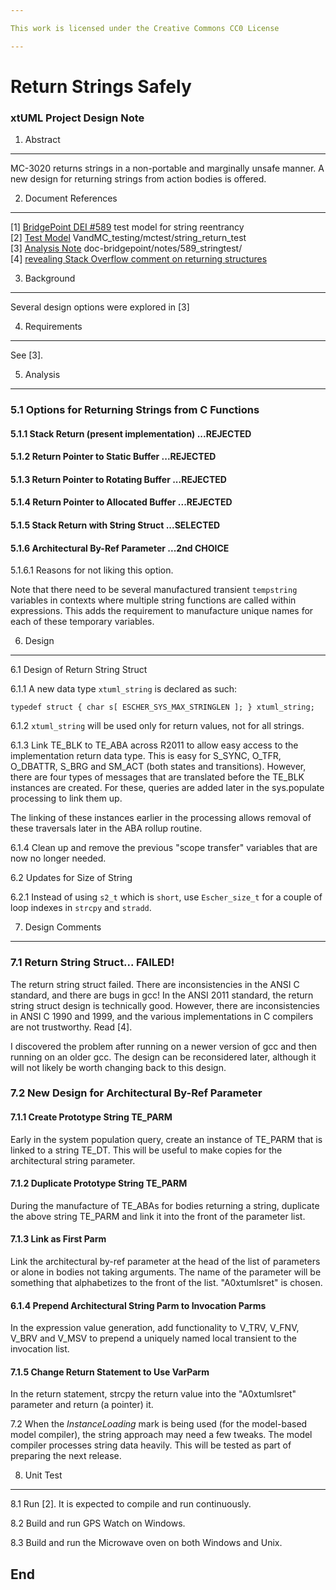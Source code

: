 ```yaml
---

This work is licensed under the Creative Commons CC0 License

---
```


# Return Strings Safely
### xtUML Project Design Note


1. Abstract
-----------
MC-3020 returns strings in a non-portable and marginally unsafe manner.
A new design for returning strings from action bodies is offered.

2. Document References
----------------------
[1] [BridgePoint DEI #589](https://support.onefact.net/redmine/issues/1)  test model for string reentrancy  
[2] [Test Model](https://github.com/xtuml/models/tree/master/VandMC_testing/mctest/string_return_test/) VandMC_testing/mctest/string_return_test  
[3] [Analysis Note](https://github.com/xtuml/bridgepoint/tree/master/doc-bridgepoint/notes/589_stringtest/589_returnstring.ant.md) doc-bridgepoint/notes/589_stringtest/  
[4] [revealing Stack Overflow comment on returning structures](http://stackoverflow.com/questions/18412094/a-legal-array-assignment-is-it-possible)  

3. Background
-------------
Several design options were explored in [3]


4. Requirements
---------------
See [3].


5. Analysis
-----------
### 5.1 Options for Returning Strings from C Functions

#### 5.1.1 Stack Return (present implementation) ...REJECTED

#### 5.1.2 Return Pointer to Static Buffer ...REJECTED

#### 5.1.3 Return Pointer to Rotating Buffer  ...REJECTED

#### 5.1.4 Return Pointer to Allocated Buffer  ...REJECTED

#### 5.1.5 Stack Return with String Struct  ...SELECTED

#### 5.1.6 Architectural By-Ref Parameter ...2nd CHOICE

5.1.6.1 Reasons for not liking this option.

Note that there need to be several manufactured transient `tempstring`
variables in contexts where multiple string functions are called within
expressions.  This adds the requirement to manufacture unique names for each
of these temporary variables.

6. Design
---------

6.1 Design of Return String Struct

6.1.1 A new data type `xtuml_string` is declared as such:
```
typedef struct { char s[ ESCHER_SYS_MAX_STRINGLEN ]; } xtuml_string;
```

6.1.2 `xtuml_string` will be used only for return values, not for all strings.

6.1.3 Link TE_BLK to TE_ABA across R2011 to allow easy access to the
implementation return data type.  This is easy for S_SYNC, O_TFR, O_DBATTR,
S_BRG and SM_ACT (both states and transitions).  However, there are four types of
messages that are translated before the TE_BLK instances are created.  For these,
queries are added later in the sys.populate processing to link them up.

The linking of these instances earlier in the processing allows removal of
these traversals later in the ABA rollup routine.

6.1.4 Clean up and remove the previous "scope transfer" variables that are now
no longer needed.

6.2 Updates for Size of String

6.2.1 Instead of using `s2_t` which is `short`, use `Escher_size_t` for a
couple of loop indexes in `strcpy` and `stradd`.

7. Design Comments
------------------
### 7.1 Return String Struct... FAILED!  
The return string struct failed.  There are inconsistencies in the ANSI C
standard, and there are bugs in gcc!  In the ANSI 2011 standard, the return
string struct design is technically good.  However, there are inconsistencies
in ANSI C 1990 and 1999, and the various implementations in C compilers are
not trustworthy.  Read [4].

I discovered the problem after running on a newer version of gcc and then
running on an older gcc.  The design can be reconsidered later, although
it will not likely be worth changing back to this design.

### 7.2 New Design for Architectural By-Ref Parameter

#### 7.1.1 Create Prototype String TE_PARM  
Early in the system population query, create an instance of TE_PARM that
is linked to a string TE_DT.  This will be useful to make copies for the
architectural string parameter.

#### 7.1.2 Duplicate Prototype String TE_PARM  
During the manufacture of TE_ABAs for bodies returning a string, duplicate
the above string TE_PARM and link it into the front of the parameter list.

#### 7.1.3 Link as First Parm  
Link the architectural by-ref parameter at the head of the list of parameters
or alone in bodies not taking arguments.  The name of the parameter will be
something that alphabetizes to the front of the list.  "A0xtumlsret" is chosen.

#### 6.1.4 Prepend Architectural String Parm to Invocation Parms  
In the expression value generation, add functionality to V_TRV, V_FNV,
V_BRV and V_MSV to prepend a uniquely named local transient to the
invocation list.

#### 7.1.5 Change Return Statement to Use VarParm  
In the return statement, strcpy the return value into the "A0xtumlsret"
parameter and return (a pointer) it.

7.2 When the _InstanceLoading_ mark is being used (for the model-based model
compiler), the string approach may need a few tweaks.  The model compiler
processes string data heavily.  This will be tested as part of preparing
the next release.


8. Unit Test
------------
8.1 Run [2].  It is expected to compile and run continuously.

8.2 Build and run GPS Watch on Windows.

8.3 Build and run the Microwave oven on both Windows and Unix.

End
---

